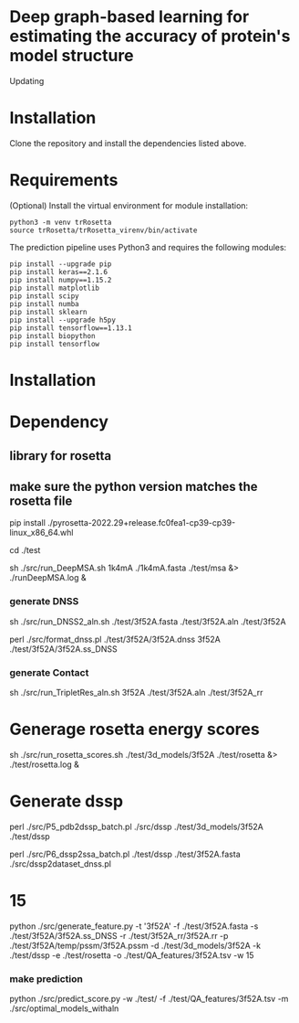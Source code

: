# Deep graph-based learning for estimating the accuracy of protein's model structure

Updating


# Installation

Clone the repository and install the dependencies listed above.

# Requirements

(Optional) Install the virtual environment for module installation:

```
python3 -m venv trRosetta
source trRosetta/trRosetta_virenv/bin/activate
```

The prediction pipeline uses Python3 and requires the following modules:

```
pip install --upgrade pip
pip install keras==2.1.6
pip install numpy==1.15.2
pip install matplotlib
pip install scipy
pip install numba
pip install sklearn
pip install --upgrade h5py
pip install tensorflow==1.13.1
pip install biopython
pip install tensorflow
```


# Installation

# Dependency

## library for rosetta


## make sure the python version matches the rosetta file
pip install ./pyrosetta-2022.29+release.fc0fea1-cp39-cp39-linux_x86_64.whl


cd ./test

sh ./src/run_DeepMSA.sh 1k4mA ./1k4mA.fasta ./test/msa &> ./runDeepMSA.log  & 



### generate DNSS 
sh ./src/run_DNSS2_aln.sh ./test/3f52A.fasta ./test/3f52A.aln ./test/3f52A

perl ./src/format_dnss.pl  ./test/3f52A/3f52A.dnss 3f52A ./test/3f52A/3f52A.ss_DNSS



### generate Contact
sh ./src/run_TripletRes_aln.sh 3f52A ./test/3f52A.aln ./test/3f52A_rr



# Generage rosetta energy scores 

sh ./src/run_rosetta_scores.sh ./test/3d_models/3f52A ./test/rosetta &> ./test/rosetta.log & 


# Generate dssp 


perl ./src/P5_pdb2dssp_batch.pl ./src/dssp  ./test/3d_models/3f52A  ./test/dssp

perl ./src/P6_dssp2ssa_batch.pl  ./test/dssp  ./test/3f52A.fasta  ./src/dssp2dataset_dnss.pl


# 15



python ./src/generate_feature.py -t '3f52A' -f ./test/3f52A.fasta -s ./test/3f52A/3f52A.ss_DNSS -r ./test/3f52A_rr/3f52A.rr  -p ./test/3f52A/temp/pssm/3f52A.pssm  -d ./test/3d_models/3f52A  -k  ./test/dssp  -e ./test/rosetta  -o ./test/QA_features/3f52A.tsv -w 15


### make prediction 

python ./src/predict_score.py -w ./test/  -f ./test/QA_features/3f52A.tsv -m ./src/optimal_models_withaln


